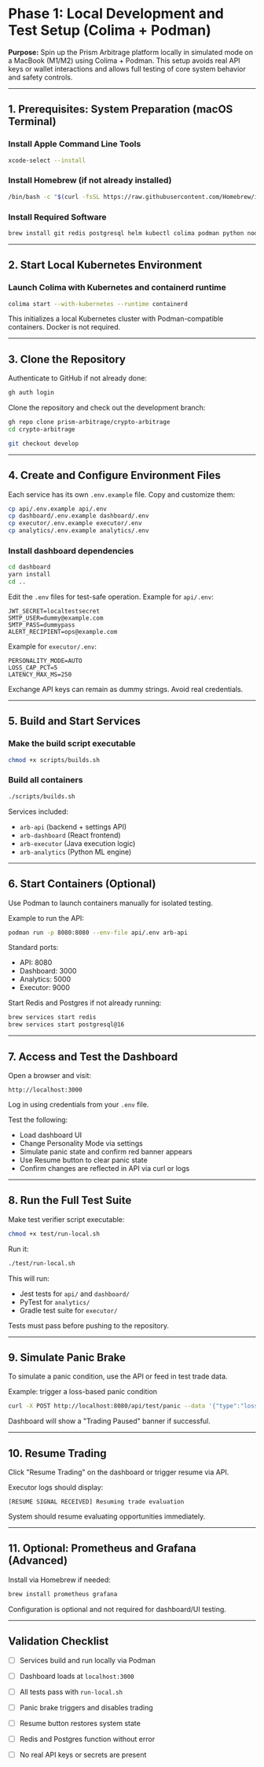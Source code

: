 # Phase 1: Local Development and Test Setup (Colima + Podman)

**Purpose:**
Spin up the Prism Arbitrage platform locally in simulated mode on a MacBook (M1/M2) using Colima + Podman. This setup avoids real API keys or wallet interactions and allows full testing of core system behavior and safety controls.

---

## 1. Prerequisites: System Preparation (macOS Terminal)

### Install Apple Command Line Tools

```bash
xcode-select --install
```

### Install Homebrew (if not already installed)

```bash
/bin/bash -c "$(curl -fsSL https://raw.githubusercontent.com/Homebrew/install/HEAD/install.sh)"
```

### Install Required Software

```bash
brew install git redis postgresql helm kubectl colima podman python node
```

---

## 2. Start Local Kubernetes Environment

### Launch Colima with Kubernetes and containerd runtime

```bash
colima start --with-kubernetes --runtime containerd
```

This initializes a local Kubernetes cluster with Podman-compatible containers. Docker is not required.

---

## 3. Clone the Repository

Authenticate to GitHub if not already done:

```bash
gh auth login
```

Clone the repository and check out the development branch:

```bash
gh repo clone prism-arbitrage/crypto-arbitrage
cd crypto-arbitrage

git checkout develop
```

---

## 4. Create and Configure Environment Files

Each service has its own `.env.example` file. Copy and customize them:

```bash
cp api/.env.example api/.env
cp dashboard/.env.example dashboard/.env
cp executor/.env.example executor/.env
cp analytics/.env.example analytics/.env
```

### Install dashboard dependencies

```bash
cd dashboard
yarn install
cd ..
```

Edit the `.env` files for test-safe operation. Example for `api/.env`:

```env
JWT_SECRET=localtestsecret
SMTP_USER=dummy@example.com
SMTP_PASS=dummypass
ALERT_RECIPIENT=ops@example.com
```

Example for `executor/.env`:

```env
PERSONALITY_MODE=AUTO
LOSS_CAP_PCT=5
LATENCY_MAX_MS=250
```

Exchange API keys can remain as dummy strings. Avoid real credentials.

---

## 5. Build and Start Services

### Make the build script executable

```bash
chmod +x scripts/builds.sh
```

### Build all containers

```bash
./scripts/builds.sh
```

Services included:

* `arb-api` (backend + settings API)
* `arb-dashboard` (React frontend)
* `arb-executor` (Java execution logic)
* `arb-analytics` (Python ML engine)

---

## 6. Start Containers (Optional)

Use Podman to launch containers manually for isolated testing.

Example to run the API:

```bash
podman run -p 8080:8080 --env-file api/.env arb-api
```

Standard ports:

* API: 8080
* Dashboard: 3000
* Analytics: 5000
* Executor: 9000

Start Redis and Postgres if not already running:

```bash
brew services start redis
brew services start postgresql@16
```

---

## 7. Access and Test the Dashboard

Open a browser and visit:

```
http://localhost:3000
```

Log in using credentials from your `.env` file.

Test the following:

* Load dashboard UI
* Change Personality Mode via settings
* Simulate panic state and confirm red banner appears
* Use Resume button to clear panic state
* Confirm changes are reflected in API via curl or logs

---

## 8. Run the Full Test Suite

Make test verifier script executable:

```bash
chmod +x test/run-local.sh
```

Run it:

```bash
./test/run-local.sh
```

This will run:

* Jest tests for `api/` and `dashboard/`
* PyTest for `analytics/`
* Gradle test suite for `executor/`

Tests must pass before pushing to the repository.

---

## 9. Simulate Panic Brake

To simulate a panic condition, use the API or feed in test trade data.

Example: trigger a loss-based panic condition

```bash
curl -X POST http://localhost:8080/api/test/panic --data '{"type":"loss", "value":6}'
```

Dashboard will show a "Trading Paused" banner if successful.

---

## 10. Resume Trading

Click "Resume Trading" on the dashboard or trigger resume via API.

Executor logs should display:

```
[RESUME SIGNAL RECEIVED] Resuming trade evaluation
```

System should resume evaluating opportunities immediately.

---

## 11. Optional: Prometheus and Grafana (Advanced)

Install via Homebrew if needed:

```bash
brew install prometheus grafana
```

Configuration is optional and not required for dashboard/UI testing.

---

## Validation Checklist

* [ ] Services build and run locally via Podman
* [ ] Dashboard loads at `localhost:3000`
* [ ] All tests pass with `run-local.sh`
* [ ] Panic brake triggers and disables trading
* [ ] Resume button restores system state
* [ ] Redis and Postgres function without error
* [ ] No real API keys or secrets are present

